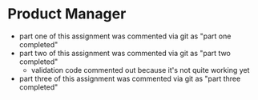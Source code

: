 # Product Manager
- part one of this assignment was commented via git as "part one completed"
- part two of this assignment was commented via git as "part two completed"
    - validation code commented out because it's not quite working yet
- part three of this assignment was commented via git as "part three completed"